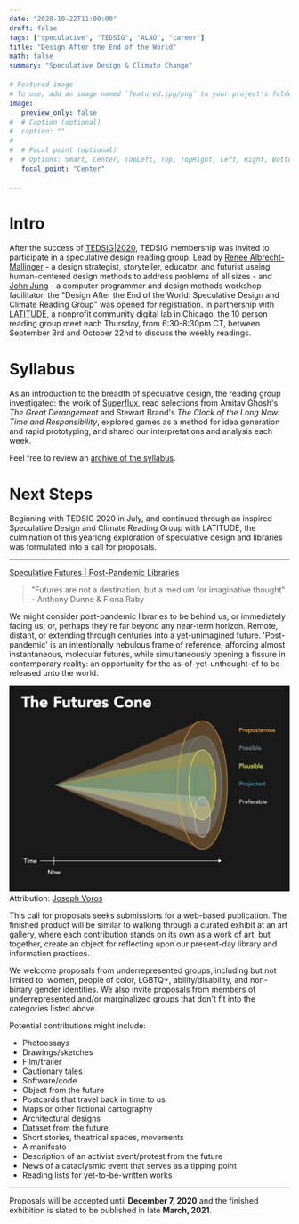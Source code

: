 ```yaml
---
date: "2020-10-22T11:00:00"
draft: false
tags: ["speculative", "TEDSIG", "ALAO", "career"]
title: "Design After the End of the World"
math: false
summary: "Speculative Design & Climate Change"

# Featured image
# To use, add an image named `featured.jpg/png` to your project's folder.
image:
   preview_only: false
#  # Caption (optional)
#  caption: ""
#
#  # Focal point (optional)
#  # Options: Smart, Center, TopLeft, Top, TopRight, Left, Right, BottomLeft, #Bottom, BottomRight
   focal_point: "Center"

---
```



# Intro

After the success of [TEDSIG|2020](https://tedsig.alaoweb.org/), TEDSIG membership was invited to participate in a speculative design reading group. Lead by [Renee Albrecht-Mallinger](https://www.reneelynn.com/) - a design strategist, storyteller, educator, and futurist useing human-centered design methods to address problems of all sizes - and [John Jung](https://johnjung.us/) - a computer programmer and design methods workshop facilitator, the "Design After the End of the World: Speculative Design and Climate Reading Group" was opened for registration. In partnership with [LATITUDE](https://www.latitudechicago.org/), a nonprofit community digital lab in Chicago, the 10 person reading group meet each Thursday, from 6:30-8:30pm CT, between September 3rd and October 22nd to discuss the weekly readings.

# Syllabus

As an introduction to the breadth of speculative design, the reading group investigated: the work of [Superflux](https://superflux.in/), read selections from Amitav Ghosh's *The Great Derangement* and Stewart Brand's *The Clock of the Long Now: Time and Responsibility​*, explored games as a method for idea generation and rapid prototyping, and shared our interpretations and analysis each week.

Feel free to review an [archive of the syllabus](https://dzoladz.github.io/2020-reading-group/).

# Next Steps

Beginning with TEDSIG 2020 in July, and continued through an inspired Speculative Design and Climate Reading Group with LATITUDE, the culmination of this yearlong exploration of speculative design and libraries was formulated into a call for proposals.

<hr/>

[Speculative Futures | Post-Pandemic Libraries](https://futures.alaoweb.org/)

> "Futures are not a destination, but a medium for imaginative thought" - Anthony Dunne & Fiona Raby

We might consider post-pandemic libraries to be behind us, or immediately facing us; or, perhaps they're far beyond any near-term horizon. Remote, distant, or extending through centuries into a yet-unimagined future. 'Post-pandemic' is an intentionally nebulous frame of reference, affording almost instantaneous, molecular futures, while simultaneously opening a fissure in contemporary reality: an opportunity for the as-of-yet-unthought-of to be released unto the world.

![](https://github.com/dzoladz/tedsig-futures/blob/master/futures_cone.png?raw=true)  Attribution: [Joseph Voros](https://thevoroscope.com/2017/02/24/the-futures-cone-use-and-history/)

This call for proposals seeks submissions for a web-based publication. The finished product will be similar to walking through a curated exhibit at an art gallery, where each contribution stands on its own as a work of art, but together, create an object for reflecting upon our present-day library and information practices.

We welcome proposals from underrepresented groups, including but not limited to: women, people of color, LGBTQ+, ability/disability, and non-binary gender identities. We also invite proposals from members of underrepresented and/or marginalized groups that don't fit into the categories listed above.

Potential contributions might include:

- Photoessays
- Drawings/sketches
- Film/trailer
- Cautionary tales
- Software/code
- Object from the future
- Postcards that travel back in time to us
- Maps or other fictional cartography
- Architectural designs
- Dataset from the future
- Short stories, theatrical spaces, movements
- A manifesto
- Description of an activist event/protest from the future
- News of a cataclysmic event that serves as a tipping point
- Reading lists for yet-to-be-written works

<hr/>

Proposals will be accepted until **December 7, 2020** and the finished exhibition is slated to be published in late **March, 2021**.
